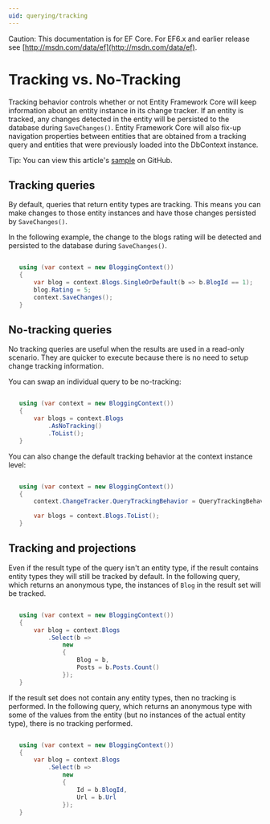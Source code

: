 ```yaml
---
uid: querying/tracking
---
```

Caution: This documentation is for EF Core. For EF6.x and earlier release see [http://msdn.com/data/ef](http://msdn.com/data/ef).

  # Tracking vs. No-Tracking

Tracking behavior controls whether or not Entity Framework Core will keep information about an entity instance in its change tracker. If an entity is tracked, any changes detected in the entity will be persisted to the database during `SaveChanges()`. Entity Framework Core will also fix-up navigation properties between entities that are obtained from a tracking query and entities that were previously loaded into the DbContext instance.

Tip: You can view this article's [sample](https://github.com/aspnet/EntityFramework.Docs/tree/master/samples/Querying) on GitHub.

  ## Tracking queries

By default, queries that return entity types are tracking. This means you can make changes to those entity instances and have those changes persisted by `SaveChanges()`.

In the following example, the change to the blogs rating will be detected and persisted to the database during `SaveChanges()`.

<!-- literal_block {"ids": [], "source": "/Users/shirhatti/src/EntityFramework.Docs/docs/querying/Querying/Querying/Tracking/Sample.cs", "classes": [], "dupnames": [], "linenos": true, "backrefs": [], "highlight_args": {"linenostart": 1}, "language": "c#", "names": [], "xml:space": "preserve"} -->

````c#

   using (var context = new BloggingContext())
   {
       var blog = context.Blogs.SingleOrDefault(b => b.BlogId == 1);
       blog.Rating = 5;
       context.SaveChanges();
   }

   ````

  ## No-tracking queries

No tracking queries are useful when the results are used in a read-only scenario. They are quicker to execute because there is no need to setup change tracking information.

You can swap an individual query to be no-tracking:

<!-- literal_block {"ids": [], "source": "/Users/shirhatti/src/EntityFramework.Docs/docs/querying/Querying/Querying/Tracking/Sample.cs", "classes": [], "dupnames": [], "linenos": true, "backrefs": [], "highlight_args": {"hl_lines": [4], "linenostart": 1}, "language": "c#", "names": [], "xml:space": "preserve"} -->

````c#

   using (var context = new BloggingContext())
   {
       var blogs = context.Blogs
           .AsNoTracking()
           .ToList();
   }

   ````

You can also change the default tracking behavior at the context instance level:

<!-- literal_block {"ids": [], "source": "/Users/shirhatti/src/EntityFramework.Docs/docs/querying/Querying/Querying/Tracking/Sample.cs", "classes": [], "dupnames": [], "linenos": true, "backrefs": [], "highlight_args": {"hl_lines": [3], "linenostart": 1}, "language": "c#", "names": [], "xml:space": "preserve"} -->

````c#

   using (var context = new BloggingContext())
   {
       context.ChangeTracker.QueryTrackingBehavior = QueryTrackingBehavior.NoTracking;

       var blogs = context.Blogs.ToList();
   }

   ````

  ## Tracking and projections

Even if the result type of the query isn't an entity type, if the result contains entity types they will still be tracked by default. In the following query, which returns an anonymous type, the instances of `Blog` in the result set will be tracked.

<!-- literal_block {"ids": [], "source": "/Users/shirhatti/src/EntityFramework.Docs/docs/querying/Querying/Querying/Tracking/Sample.cs", "classes": [], "dupnames": [], "linenos": true, "backrefs": [], "highlight_args": {"hl_lines": [7], "linenostart": 1}, "language": "c#", "names": [], "xml:space": "preserve"} -->

````c#

   using (var context = new BloggingContext())
   {
       var blog = context.Blogs
           .Select(b =>
               new
               {
                   Blog = b,
                   Posts = b.Posts.Count()
               });
   }

   ````

If the result set does not contain any entity types, then no tracking is performed. In the following query, which returns an anonymous type with some of the values from the entity (but no instances of the actual entity type), there is no tracking performed.

<!-- literal_block {"ids": [], "source": "/Users/shirhatti/src/EntityFramework.Docs/docs/querying/Querying/Querying/Tracking/Sample.cs", "classes": [], "dupnames": [], "linenos": true, "backrefs": [], "highlight_args": {"linenostart": 1}, "language": "c#", "names": [], "xml:space": "preserve"} -->

````c#

   using (var context = new BloggingContext())
   {
       var blog = context.Blogs
           .Select(b =>
               new
               {
                   Id = b.BlogId,
                   Url = b.Url
               });
   }

   ````
